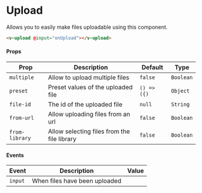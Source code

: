 # Upload

Allows you to easily make files uploadable using this component.

```html
<v-upload @input="onUpload"></v-upload>
```

#### Props

| Prop           | Description                                 | Default     | Type      |
| -------------- | ------------------------------------------- | ----------- | --------- |
| `multiple`     | Allow to upload multiple files              | `false`     | `Boolean` |
| `preset`       | Preset values of the uploaded file          | `() => ({)` | `Object`  |
| `file-id`      | The id of the uploaded file                 | `null`      | `String`  |
| `from-url`     | Allow uploading files from an url           | `false`     | `Boolean` |
| `from-library` | Allow selecting files from the file library | `false`     | `Boolean` |

#### Events

| Event   | Description                   | Value |
| ------- | ----------------------------- | ----- |
| `input` | When files have been uploaded |       |
